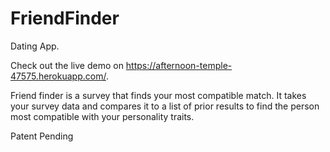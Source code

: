 # FriendFinder
Dating App.

Check out the live demo on https://afternoon-temple-47575.herokuapp.com/.

Friend finder is a survey that finds your most compatible match. It takes your survey data and compares it to a list of prior results to find the person most compatible with your personality traits.  

Patent Pending
